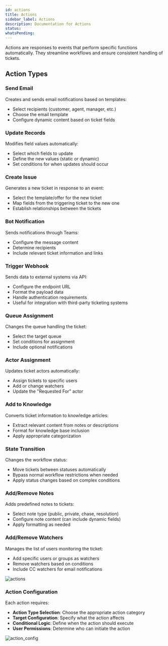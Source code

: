 ```yaml
---
id: actions
title: Actions
sidebar_label: Actions
description: Documentation for Actions
status: 
whatsPending: 
---
```


Actions are responses to events that perform specific functions automatically. They streamline workflows and ensure consistent handling of tickets.

## Action Types

### Send Email
Creates and sends email notifications based on templates:
- Select recipients (customer, agent, manager, etc.)
- Choose the email template
- Configure dynamic content based on ticket fields

### Update Records
Modifies field values automatically:
- Select which fields to update
- Define the new values (static or dynamic)
- Set conditions for when updates should occur

### Create Issue
Generates a new ticket in response to an event:
- Select the template/offer for the new ticket
- Map fields from the triggering ticket to the new one
- Establish relationships between the tickets

### Bot Notification
Sends notifications through Teams:
- Configure the message content
- Determine recipients
- Include relevant ticket information and links

### Trigger Webhook
Sends data to external systems via API:
- Configure the endpoint URL
- Format the payload data
- Handle authentication requirements
- Useful for integration with third-party ticketing systems

### Queue Assignment
Changes the queue handling the ticket:
- Select the target queue
- Set conditions for assignment
- Include optional notifications

### Actor Assignment
Updates ticket actors automatically:
- Assign tickets to specific users
- Add or change watchers
- Update the "Requested For" actor

### Add to Knowledge
Converts ticket information to knowledge articles:
- Extract relevant content from notes or descriptions
- Format for knowledge base inclusion
- Apply appropriate categorization

### State Transition
Changes the workflow status:
- Move tickets between statuses automatically
- Bypass normal workflow restrictions when needed
- Apply status changes based on complex conditions

### Add/Remove Notes
Adds predefined notes to tickets:
- Select note type (public, private, chase, resolution)
- Configure note content (can include dynamic fields)
- Apply formatting as needed

### Add/Remove Watchers
Manages the list of users monitoring the ticket:
- Add specific users or groups as watchers
- Remove watchers based on conditions
- Include CC watchers for email notifications


![actions](/img/Service%20Catalog/actions.png)

### Action Configuration
Each action requires:
- **Action Type Selection**: Choose the appropriate action category
- **Target Configuration**: Specify what the action affects
- **Conditional Logic**: Define when the action should execute
- **User Permissions**: Determine who can initiate the action


![action_config](/img/Service%20Catalog/action_config.png)